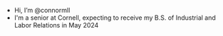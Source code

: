 - Hi, I’m @connormll
- I'm a senior at Cornell, expecting to receive my B.S. of Industrial and Labor Relations in May 2024

<!---
connormll/connormll is a ✨ special ✨ repository because its `README.md` (this file) appears on your GitHub profile.
You can click the Preview link to take a look at your changes.
--->
